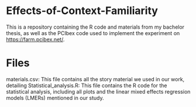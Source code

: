 # Effects-of-Context-Familiarity
This is a repository containing the R code and materials from my bachelor thesis, as well as the PCIbex code used to implement the experiment on https://farm.pcibex.net/.

# Files
materials.csv: This file contains all the story material we used in our work, detailing 
Statistical_analysis.R: This file contains the R code for the statistical analysis, including all plots and the linear mixed effects regression models (LMERs) mentioned in our study.



#
